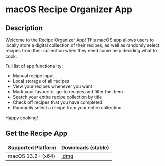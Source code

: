 # macOS Recipe Organizer App

## Description
Welcome to the Recipe Organizer App! This macOS app allows users to locally store a digital collection of their recipes, as well as randomly select recipes from their collection when they need some help deciding what to cook.

Full list of app functionality:
- Manual recipe input
- Local storage of all recipes
- View your recipes whenever you want
- Mark your favourite, go-to recipes and filter for them
- Search your entire recipe collection by title
- Check off recipes that you have completed
- Randomly select a recipe from your entire collection

Happy cooking!

## Get the Recipe App

| Supported Platform | Downloads (stable)      |
| -------------------| ------------------------|
|  macOS 13.2+ (x64) | [.dmg](https://github.com/RoyAtaya/macOS-Recipe-App/releases/download/v1.0.0/Recipe.Organizer.dmg)|
